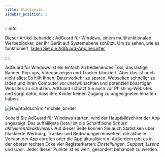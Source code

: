 ```yaml
---
title: Startseite
sidebar_position: 1
---
```


:::info

Dieser Artikel behandelt AdGuard für Windows, einem multifunktionalen Werbeblocker, der Ihr Gerät auf Systemebene schützt. Um zu sehen, wie es funktioniert, [laden Sie die AdGuard-App herunter](https://agrd.io/download-kb-adblock)

:::

AdGuard für Windows ist ein einfach zu bedienendes Tool, das lästige Banner, Pop-ups, Videoanzeigen und Tracker blockiert. Aber das ist noch nicht alles: Es hilft Ihnen, Datenverkehr zu sparen, Webseiten schneller zu laden und Ihren Computer vor unerwünschten und potenziell bösartigen Websites zu schützen. AdGuard schützt Sie auch vor Phishing-Websites und sorgt dafür, dass Ihre Kinder keinen Zugang zu ungeeigneten Inhalten haben.

![Hauptbildschirm \*mobile\_border](https://cdn.adtidy.org/content/kb/ad_blocker/windows/overview/home-screen.png)

Sobald Sie AdGuard für Windows starten, wird der Hauptbildschirm der App angezeigt. Das auffälligste Detail ist die Schaltfläche _Schutz aktivieren/deaktivieren_. Auf dieser Seite können Sie auch Statistiken über blockierte Werbung, Tracker und Bedrohungen einsehen, die aktuelle Version der App abrufen oder die App aktualisieren. Außerdem gibt es in der oberen rechten Ecke vier Registerkarten: _Einstellungen_, _Support_, _Lizenz_ und _Über_. Jeder dieser Punkte ist es wert, gesondert behandelt zu werden.
